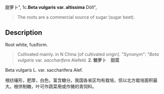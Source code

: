 甜萝卜",
1c.**Beta vulgaris var. altissima** Döll",

> The roots are a commercial source of sugar (sugar beet).

## Description
Root white, fusiform.

> Cultivated mainly.  in N China [of cultivated origin].
  "Synonym": "*Beta* *vulgaris* var. *saccharifera* Alefeld.
**2. 糖萝卜　甜菜**

Beta vulgaris L. var. saccharifera Alef.

根纺锤形，肥厚，白色，富含糖分。我国各省区均有栽培，但以北方栽培面积最大。根供制糖，叶可作蔬菜用或作猪的青饲料。
